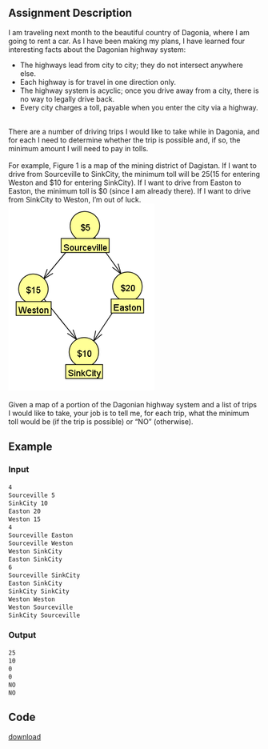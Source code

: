 ## Assignment Description

I am traveling next month to the beautiful country of Dagonia, where I am going
to rent a car. As I have been making my plans, I have learned four interesting
facts about the Dagonian highway system:

- The highways lead from city to city; they do not intersect anywhere else.
- Each highway is for travel in one direction only.
- The highway system is acyclic; once you drive away from a city, there is no
  way to legally drive back.
- Every city charges a toll, payable when you enter the city via a highway.

\
There are a number of driving trips I would like to take while in Dagonia, and
for each I need to determine whether the trip is possible and, if so, the
minimum amount I will need to pay in tolls.\
\
For example, Figure 1 is a map of the mining district of Dagistan. If I want to
drive from Sourceville to SinkCity, the minimum toll will be $25 ($15 for
entering Weston and $10 for entering SinkCity). If I want to drive from Easton
to Easton, the minimum toll is $0 (since I am already there). If I want to drive
from SinkCity to Weston, I’m out of luck.\
![image](/static/img/ps4.png)\
\
Given a map of a portion of the Dagonian highway system and a list of trips I
would like to take, your job is to tell me, for each trip, what the minimum toll
would be (if the trip is possible) or “NO” (otherwise).

## Example

### Input

    4
    Sourceville 5
    SinkCity 10
    Easton 20
    Weston 15
    4
    Sourceville Easton
    Sourceville Weston
    Weston SinkCity
    Easton SinkCity
    6
    Sourceville SinkCity
    Easton SinkCity
    SinkCity SinkCity
    Weston Weston
    Weston Sourceville
    SinkCity Sourceville

### Output

    25
    10
    0
    0
    NO
    NO

## Code

[download](/static/file/auto_sink.py)
